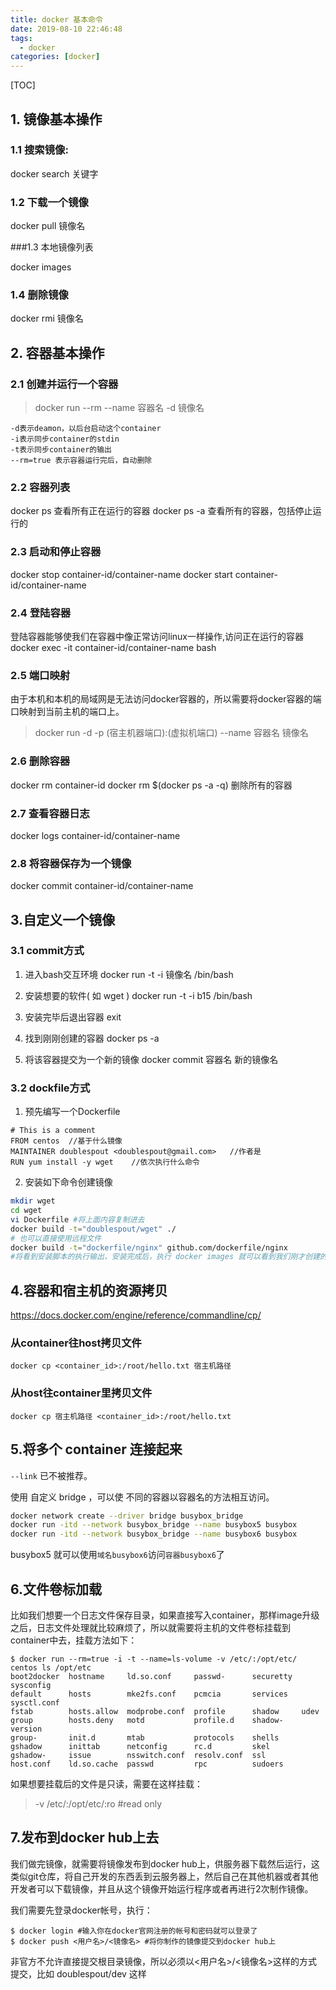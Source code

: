 ```yaml
---
title: docker 基本命令
date: 2019-08-10 22:46:48
tags: 
  - docker
categories: [docker]
---
```


[TOC]

## 1. 镜像基本操作

### 1.1 搜索镜像:  

 docker search 关键字

### 1.2 下载一个镜像

docker pull 镜像名

###1.3 本地镜像列表

docker images

### 1.4 删除镜像

docker rmi 镜像名

## 2. 容器基本操作
### 2.1 创建并运行一个容器
> docker run --rm --name 容器名 -d 镜像名

	-d表示deamon，以后台启动这个container
	-i表示同步container的stdin
	-t表示同步container的输出
	--rm=true 表示容器运行完后，自动删除

### 2.2 容器列表
docker ps 查看所有正在运行的容器
docker ps -a 查看所有的容器，包括停止运行的

### 2.3 启动和停止容器
docker stop  container-id/container-name
docker start  container-id/container-name

### 2.4 登陆容器
登陆容器能够使我们在容器中像正常访问linux一样操作,访问正在运行的容器
docker exec -it  container-id/container-name bash

### 2.5 端口映射
由于本机和本机的局域网是无法访问docker容器的，所以需要将docker容器的端口映射到当前主机的端口上。
> docker run -d -p (宿主机器端口):(虚拟机端口) --name 容器名 镜像名

### 2.6 删除容器
docker rm  container-id
docker rm $(docker ps -a -q) 删除所有的容器

### 2.7 查看容器日志
docker logs  container-id/container-name

### 2.8 将容器保存为一个镜像
docker commit  container-id/container-name

## 3.自定义一个镜像
### 3.1 commit方式
1. 进入bash交互环境
  docker run -t -i 镜像名 /bin/bash
2. 安装想要的软件( 如 wget )
  docker run -t -i b15 /bin/bash

3. 安装完毕后退出容器
  exit
4. 找到刚刚创建的容器
  docker ps -a
5. 将该容器提交为一个新的镜像
  docker commit 容器名  新的镜像名

### 3.2 dockfile方式
1. 预先编写一个Dockerfile
```
# This is a comment
FROM centos  //基于什么镜像
MAINTAINER doublespout <doublespout@gmail.com>   //作者是
RUN yum install -y wget    //依次执行什么命令
```
2. 安装如下命令创建镜像

```bash
mkdir wget
cd wget
vi Dockerfile #将上面内容复制进去
docker build -t="doublespout/wget" ./
# 也可以直接使用远程文件
docker build -t="dockerfile/nginx" github.com/dockerfile/nginx
#将看到安装脚本的执行输出，安装完成后，执行 docker images 就可以看到我们刚才创建的镜像了
```

## 4.容器和宿主机的资源拷贝

https://docs.docker.com/engine/reference/commandline/cp/

### 从container往host拷贝文件

```Sh
docker cp <container_id>:/root/hello.txt 宿主机路径
```

### 从host往container里拷贝文件
```Sh
docker cp 宿主机路径 <container_id>:/root/hello.txt 
```

## 5.将多个 container 连接起来
`--link` 已不被推荐。

使用 自定义 bridge ，可以使 不同的容器以容器名的方法相互访问。

```bash
docker network create --driver bridge busybox_bridge
docker run -itd --network busybox_bridge --name busybox5 busybox
docker run -itd --network busybox_bridge --name busybox6 busybox
```

busybox5 就可以使用`域名busybox6`访问`容器busybox6`了


## 6.文件卷标加载
比如我们想要一个日志文件保存目录，如果直接写入container，那样image升级之后，日志文件处理就比较麻烦了，所以就需要将主机的文件卷标挂载到container中去，挂载方法如下：
```
$ docker run --rm=true -i -t --name=ls-volume -v /etc/:/opt/etc/ centos ls /opt/etc
boot2docker  hostname     ld.so.conf     passwd-      securetty  sysconfig
default      hosts        mke2fs.conf    pcmcia       services   sysctl.conf
fstab        hosts.allow  modprobe.conf  profile      shadow     udev
group        hosts.deny   motd           profile.d    shadow-    version
group-       init.d       mtab           protocols    shells
gshadow      inittab      netconfig      rc.d         skel
gshadow-     issue        nsswitch.conf  resolv.conf  ssl
host.conf    ld.so.cache  passwd         rpc          sudoers
```
如果想要挂载后的文件是只读，需要在这样挂载：
>-v /etc/:/opt/etc/:ro #read only

## 7.发布到docker hub上去

我们做完镜像，就需要将镜像发布到docker hub上，供服务器下载然后运行，这类似git仓库，将自己开发的东西丢到云服务器上，然后自己在其他机器或者其他开发者可以下载镜像，并且从这个镜像开始运行程序或者再进行2次制作镜像。

我们需要先登录docker帐号，执行：
 ```
$ docker login #输入你在docker官网注册的帐号和密码就可以登录了
$ docker push <用户名>/<镜像名> #将你制作的镜像提交到docker hub上
 ```
非官方不允许直接提交根目录镜像，所以必须以<用户名>/<镜像名>这样的方式提交，比如 doublespout/dev 这样


